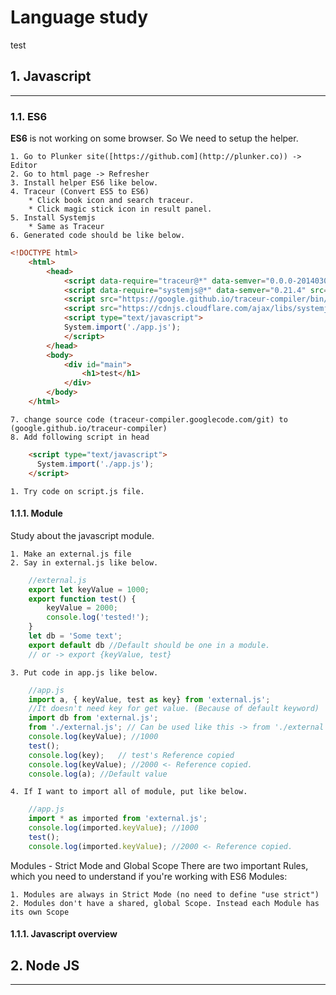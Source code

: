 # Language study

test

## 1. Javascript

* * *

### 1.1. ES6

 **ES6** is not working on some browser. So We need to setup the helper.

    1. Go to Plunker site([https://github.com](http://plunker.co)) -> Editor
    2. Go to html page -> Refresher
    3. Install helper ES6 like below.
    4. Traceur (Convert ES5 to ES6)
        * Click book icon and search traceur.
        * Click magic stick icon in result panel.
    5. Install Systemjs
        * Same as Traceur
    6. Generated code should be like below.

```html
<!DOCTYPE html>
    <html>
        <head>
            <script data-require="traceur@*" data-semver="0.0.0-20140302" src="https://traceur-compiler.googlecode.com/git/bin/traceur.js"></script>
            <script data-require="systemjs@*" data-semver="0.21.4" src="//cdnjs.cloudflare.com/ajax/libs/systemjs/0.21.4/system.js"></script>
            <script src="https://google.github.io/traceur-compiler/bin/traceur.js"></script>
            <script src="https://cdnjs.cloudflare.com/ajax/libs/systemjs/0.18.2/system.js"></script>
            <script type="text/javascript">
            System.import('./app.js');
            </script>
        </head>
        <body>
            <div id="main">
                <h1>test</h1>
            </div>
        </body>
    </html>
```

    7. change source code (traceur-compiler.googlecode.com/git) to (google.github.io/traceur-compiler)
    8. Add following script in head

```html
    <script type="text/javascript">
      System.import('./app.js');
    </script>
```

    1. Try code on script.js file.
  
#### 1.1.1. Module

Study about the javascript module.

    1. Make an external.js file
    2. Say in external.js like below.

```javascript
    //external.js
    export let keyValue = 1000;
    export function test() {
        keyValue = 2000;
        console.log('tested!');
    }
    let db = 'Some text';
    export default db //Default should be one in a module.
    // or -> export {keyValue, test}
```

    3. Put code in app.js like below.

```javascript
    //app.js
    import a, { keyValue, test as key} from 'external.js';
    //It doesn't need key for get value. (Because of default keyword)
    import db from 'external.js';   
    from './external.js'; // Can be used like this -> from './external'
    console.log(keyValue); //1000
    test();
    console.log(key);   // test's Reference copied
    console.log(keyValue); //2000 <- Reference copied.
    console.log(a); //Default value
```

    4. If I want to import all of module, put like below.

```javascript
    //app.js
    import * as imported from 'external.js';
    console.log(imported.keyValue); //1000
    test();
    console.log(imported.keyValue); //2000 <- Reference copied.
```
Modules - Strict Mode and Global Scope
There are two important Rules, which you need to understand if you're working with ES6 Modules:

    1. Modules are always in Strict Mode (no need to define "use strict")
    2. Modules don't have a shared, global Scope. Instead each Module has its own Scope

#### 1.1.1. Javascript overview

## 2. Node JS

* * *

